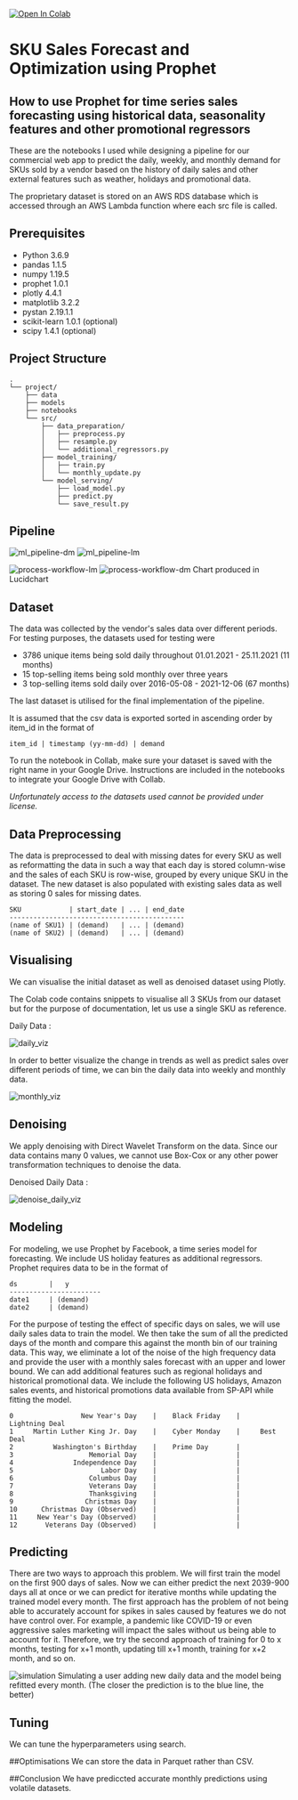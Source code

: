 [![Open In Colab](https://colab.research.google.com/assets/colab-badge.svg)](https://colab.research.google.com/drive/1qIl619KUAgBG2nD1lZzUwwVBwgqiyfDV?usp=sharing)

# SKU Sales Forecast and Optimization using Prophet
## How to use Prophet for time series sales forecasting using historical data, seasonality features and other promotional regressors 
These are the notebooks I used while designing a pipeline for our commercial web app to predict the daily, weekly, and monthly demand for SKUs sold by a vendor based on the history of daily sales and other external features such as weather, holidays and promotional data.

The proprietary dataset is stored on an AWS RDS database which is accessed through an AWS Lambda function where each src file is called.

## Prerequisites
- Python                        3.6.9
- pandas                        1.1.5
- numpy                         1.19.5
- prophet                       1.0.1
- plotly                        4.4.1
- matplotlib                    3.2.2
- pystan                        2.19.1.1
- scikit-learn                  1.0.1 (optional)
- scipy                         1.4.1 (optional)

## Project Structure 
```
.
└── project/
    ├── data
    ├── models
    ├── notebooks
    └── src/
        ├── data_preparation/
        │   ├── preprocess.py
        │   ├── resample.py
        │   └── additional_regressors.py
        ├── model_training/
        │   ├── train.py
        │   └── monthly_update.py
        └── model_serving/
            ├── load_model.py
            ├── predict.py
            └── save_result.py 
```

## Pipeline
![ml_pipeline-dm](https://github.com/dnezan/km-sku-prediction/blob/main/data/data_images/Copy%20of%20KwickMetrics%20Forecast%20Pipeline.png?raw=true#gh-dark-mode-only)
![ml_pipeline-lm](https://github.com/dnezan/km-sku-prediction/blob/main/data/data_images/KwickMetrics%20Forecast%20Pipeline-12.png?raw=true#gh-light-mode-only)


![process-workflow-lm](https://github.com/dnezan/km-sku-prediction/blob/main/data/data_images/Process%20map.png?raw=true#gh-light-mode-only)
![process-workflow-dm](https://github.com/dnezan/km-sku-prediction/blob/main/data/data_images/Process%20map%20-%20dark%20-2.png?raw=true#gh-dark-mode-only)
Chart produced in Lucidchart

## Dataset
The data was collected by the vendor's sales data over different periods. For testing purposes, the datasets used for testing were
- 3786 unique items being sold daily throughout 01.01.2021 - 25.11.2021 (11 months)
- 15 top-selling items being sold monthly over three years
- 3 top-selling items sold daily over 2016-05-08 - 2021-12-06 (67 months) 

The last dataset is utilised for the final implementation of the pipeline.

It is assumed that the csv data is exported sorted in ascending order by item_id in the format of 
```
item_id | timestamp (yy-mm-dd) | demand
```
To run the notebook in Collab, make sure your dataset is saved with the right name in your Google Drive. Instructions are included in the notebooks to integrate your Google Drive with Collab.

*Unfortunately access to the datasets used cannot be provided under license.*

## Data Preprocessing
The data is preprocessed to deal with missing dates for every SKU as well as reformatting the data in such a way that each day is stored column-wise and the sales of each SKU is row-wise, grouped by every unique SKU in the dataset. The new dataset is also populated with existing sales data as well as storing 0 sales for missing dates.
```
SKU            | start_date | ... | end_date
--------------------------------------------
(name of SKU1) | (demand)   | ... | (demand)
(name of SKU2) | (demand)   | ... | (demand)
```
## Visualising
We can visualise the initial dataset as well as denoised dataset using Plotly.

The Colab code contains snippets to visualise all 3 SKUs from our dataset but for the purpose of documentation, let us use a single SKU as reference. 

Daily Data :

![daily_viz](https://github.com/dnezan/km-sku-prediction/blob/main/data/data_images/Unknown-23.png?raw=true)

In order to better visualize the change in trends as well as predict sales over different periods of time, we can bin the daily data into weekly and monthly data.

![monthly_viz](https://github.com/dnezan/km-sku-prediction/blob/main/data/data_images/Unknown-22.png?raw=true)

## Denoising
We apply denoising with Direct Wavelet Transform on the data. Since our data contains many 0 values, we cannot use Box-Cox or any other power transformation techniques to denoise the data.

Denoised Daily Data :

![denoise_daily_viz](https://github.com/dnezan/km-sku-prediction/blob/main/data/data_images/Unknown-25.png?raw=true)

## Modeling
For modeling, we use Prophet by Facebook, a time series model for forecasting. We include US holiday features as additional regressors.  
Prophet requires data to be in the format of 
```
ds        |   y    
-----------------------
date1     | (demand)   
date2     | (demand)   
```
For the purpose of testing the effect of specific days on sales, we will use daily sales data to train the model. We then take the sum of all the predicted days of the month and compare this against the month bin of our training data. This way, we eliminate a lot of the noise of the high frequency data and provide the user with a monthly sales forecast with an upper and lower bound.
We can add additional features such as regional holidays and historical promotional data. We include the following US holidays, Amazon sales events, and historical promotions data available from SP-API while fitting the model.
```
0                 New Year's Day    |    Black Friday    |     Lightning Deal   
1     Martin Luther King Jr. Day    |    Cyber Monday    |     Best Deal
2          Washington's Birthday    |    Prime Day       |    
3                   Memorial Day    |                    |    
4               Independence Day    |                    |
5                      Labor Day    |                    |
6                   Columbus Day    |                    |
7                   Veterans Day    |                    |
8                   Thanksgiving    |                    |
9                  Christmas Day    |                    |
10      Christmas Day (Observed)    |                    |
11     New Year's Day (Observed)    |                    |
12       Veterans Day (Observed)    |                    |
```

## Predicting
There are two ways to approach this problem. We will first train the model on the first 900 days of sales. Now we can either predict the next 2039-900 days all at once or we can predict for iterative months while updating the trained model every month. The first approach has the problem of not being able to accurately account for spikes in sales caused by features we do not have control over. For example, a pandemic like COVID-19 or even aggressive sales marketing will impact the sales without us being able to account for it. Therefore, we try the second approach of training for 0 to x months, testing for x+1 month, updating till x+1 month, training for x+2 month, and so on.

![simulation](https://github.com/dnezan/km-sku-prediction/blob/main/data/data_images/results_6.gif?raw=true)
Simulating a user adding new daily data and the model being refitted every month. (The closer the prediction is to the blue line, the better)

## Tuning
We can tune the hyperparameters using search.

##Optimisations
We can store the data in Parquet rather than CSV.

##Conclusion
We have prediccted accurate monthly predictions using volatile datasets.


